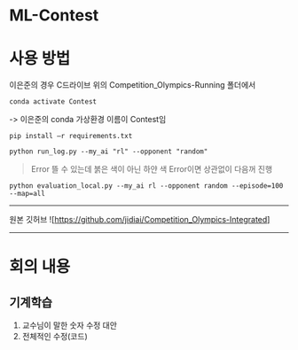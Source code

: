 # ML-Contest

# 사용 방법
이은준의 경우
C드라이브 위의 Competition_Olympics-Running 폴더에서
```
conda activate Contest 
```
-> 이은준의 conda 가상환경 이름이 Contest임
```
pip install –r requirements.txt
```
```
python run_log.py --my_ai "rl" --opponent "random"
```
> Error 뜰 수 있는데 붉은 색이 아닌 하얀 색 Error이면 상관없이 다음꺼 진행
```  
python evaluation_local.py --my_ai rl --opponent random --episode=100 --map=all
```
-----------
원본 깃허브 ![https://github.com/jidiai/Competition_Olympics-Integrated]

---
# 회의 내용
## 기계학습
1. 교수님이 말한 숫자 수정 대안
2. 전체적인 수정(코드)
